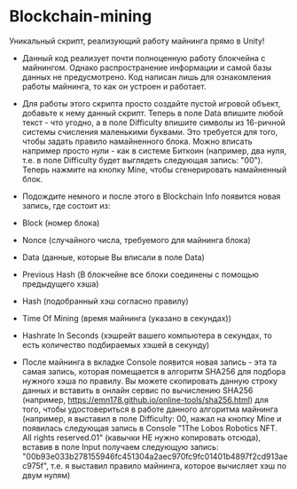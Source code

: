 # Blockchain-mining
Уникальный скрипт, реализующий работу майнинга прямо в Unity!

* Данный код реализует почти полноценную работу блокчейна с майнингом. Однако распространение информации и самой базы данных не предусмотрено. Код написан лишь для ознакомления работы майнинга, то как он устроен и работает. 
* Для работы этого скрипта просто создайте пустой игровой объект, добавьте к нему данный скрипт. Теперь в поле Data впишите любой текст - что угодно, а в поле Difficulty впишите символы из 16-ричной системы счисления маленькими буквами. Это требуется для того, чтобы задать правило намайненного блока. Можно вписать например просто нули - как в системе Биткоин (например, два нуля, т.е. в поле Difficulty будет выглядеть следующая запись: "00"). Теперь нажмите на кнопку Mine, чтобы сгенерировать намайненный блок. 
* Подождите немного и после этого в Blockchain Info появится новая запись, где состоит из: 
* Block (номер блока) 
* Nonce (случайного числа, требуемого для майнинга блока)
* Data (данные, которые Вы вписали в поле Data) 
* Previous Hash (В блокчейне все блоки соединены с помощью предыдущего хэша)
* Hash (подобранный хэш согласно правилу)
* Time Of Mining (время майнинга (указано в секундах))
* Hashrate In Seconds (хэшрейт вашего компьютера в секундах, то есть количество подбираемых хэшей в секунду)

* После майнинга в вкладке Console появится новая запись - эта та самая запись, которая помещается в алгоритм SHA256 для подбора нужного хэша по правилу. Вы можете скопировать данную строку данных и вставить в онлайн сервис по вычислению SHA256 (например, https://emn178.github.io/online-tools/sha256.html) для того, чтобы удостовериться в работе данного алгоритма майнинга (например, я выставил в поле Difficulty: 00, нажал на кнопку Mine и появилась следующая запись в Console "1The Lobos Robotics NFT. All rights reserved.01" (кавычки НЕ нужно копировать отсюда), вставив в поле Input получаем следующую запись: "00b93e033b278155946fc451304a2aec970fc9fc01401b4897f2cd913aec975f", т.е. я выставил правило майнинга, которое вычисляет хэш по двум нулям)
